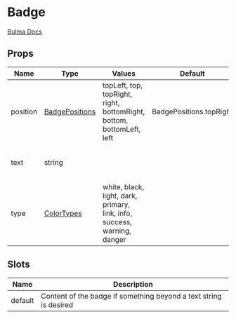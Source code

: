 # Badge

[Bulma Docs](https://github.com/CreativeBulma/bulma-badge)
## Props

| Name    | Type | Values | Default | Description |
| -------- | ------- | -------- | ------- | ------- |
| position | [BadgePositions](../enums.md#BadgePositions) |topLeft, top, topRight, right, bottomRight, bottom, bottomLeft, left| BadgePositions.topRight | The position of the badge relative to it's parent.|
| text | string ||  | The text contained within the bade|
| type | [ColorTypes](../enums.md#ColorTypes) |white, black, light, dark, primary, link, info, success, warning, danger|  | The ColorType the badge should be|
## Slots

| Name    | Description |
| ------- | ------- |
| default|Content of the badge if something beyond a text string is desired|

